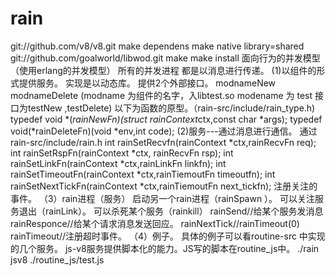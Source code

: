 rain
====
git://github.com/v8/v8.git
make dependens
make native library=shared
git://github.com/goalworld/libwod.git
make
make install
面向行为的并发模型（使用erlang的并发模型）
所有的并发进程 都是以消息进行传递。
(1)以组件的形式提供服务。
	实现是以动态库。
	提供2个外部接口。
	modnameNew modnameDelete 
	(modname 为组件的名字，入libtest.so modename 为 test 接口为testNew ,testDelete)
	以下为函数的原型。（rain-src/include/rain_type.h)
	typedef void *(*rainNewFn)(struct rainContext*ctx,const char *args);
	typedef void(*rainDeleteFn)(void *env,int code);
(2)服务---通过消息进行通信。
	通过rain-src/include/rain.h
	int rainSetRecvfn(rainContext *ctx,rainRecvFn req);
	int rainSetRspFn(rainContext *ctx, rainRecvFn rsp);
	int rainSetLinkFn(rainContext *ctx,rainLinkFn linkfn);
	int rainSetTimeoutFn(rainContext *ctx,rainTiemoutFn timeoutfn);
	int rainSetNextTickFn(rainContext *ctx,rainTiemoutFn next_tickfn);
	注册关注的事件。
（3）rain进程（服务）
	启动另一个rain进程（rainSpawn ）。
	可以关注服务退出（rainLink）。
	可以杀死某个服务（rainkill）
	rainSend//给某个服务发消息
	rainResponce//给某个请求消息发送回应。
	rainNextTick//rainTimeout(0)
	rainTimeout//注册超时事件。
（4）例子。
具体的例子可以看routine-src 中实现的几个服务。
js-v8服务提供脚本化的能力。JS写的脚本在routine_js中。
./rain jsv8 ./routine_js/test.js
